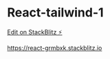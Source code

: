 # React-tailwind-1

[Edit on StackBlitz ⚡️](https://stackblitz.com/edit/react-grmbxk)

https://react-grmbxk.stackblitz.io
